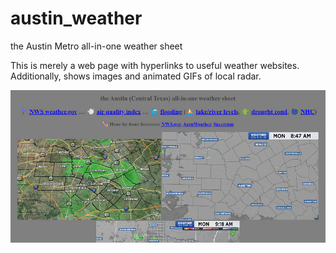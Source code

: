 # austin_weather
the Austin Metro all-in-one weather sheet

This is merely a web page with hyperlinks to useful weather websites. Additionally, shows images and animated GIFs of local radar.

![atxradar](atxradar.png)

